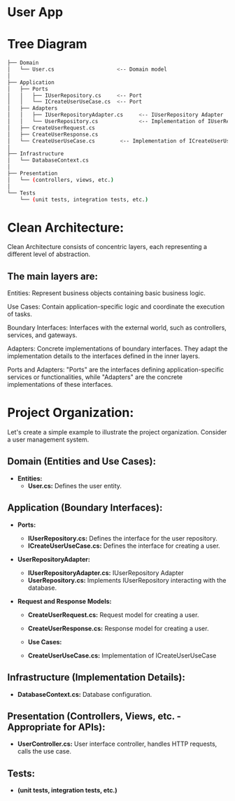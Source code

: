 # User App

# Tree Diagram

```bash
├── Domain
│   └── User.cs                    <-- Domain model
│
├── Application
│   ├── Ports
│   │   ├── IUserRepository.cs     <-- Port
│   │   └── ICreateUserUseCase.cs  <-- Port
│   ├── Adapters
│   │   ├── IUserRepositoryAdapter.cs     <-- IUserRepository Adapter
│   │   └── UserRepository.cs             <-- Implementation of IUserRepositoryAdapter
│   ├── CreateUserRequest.cs
│   ├── CreateUserResponse.cs
│   └── CreateUserUseCase.cs        <-- Implementation of ICreateUserUseCase
│
├── Infrastructure
│   └── DatabaseContext.cs
│
├── Presentation
│   └── (controllers, views, etc.)
│
└── Tests
    └── (unit tests, integration tests, etc.)
```

# Clean Architecture:
Clean Architecture consists of concentric layers, each representing a different level of abstraction. 

## The main layers are:

Entities: Represent business objects containing basic business logic.

Use Cases: Contain application-specific logic and coordinate the execution of tasks.

Boundary Interfaces: Interfaces with the external world, such as controllers, services, and gateways.

Adapters: Concrete implementations of boundary interfaces. They adapt the implementation details to the interfaces defined in the inner layers.

Ports and Adapters:
"Ports" are the interfaces defining application-specific services or functionalities, while "Adapters" are the concrete implementations of these interfaces.

# Project Organization:

Let's create a simple example to illustrate the project organization. Consider a user management system.

## Domain (Entities and Use Cases):

- **Entities:**
  - **User.cs:** Defines the user entity.

## Application (Boundary Interfaces):

- **Ports:**
  - **IUserRepository.cs:** Defines the interface for the user repository.
  - **ICreateUserUseCase.cs:** Defines the interface for creating a user.

- **UserRepositoryAdapter:**
  - **IUserRepositoryAdapter.cs:** IUserRepository Adapter
  - **UserRepository.cs:** Implements IUserRepository interacting with the database.

- **Request and Response Models:**
  - **CreateUserRequest.cs:** Request model for creating a user.
  - **CreateUserResponse.cs:** Response model for creating a user.

  - **Use Cases:**
  - **CreateUserUseCase.cs:** Implementation of ICreateUserUseCase

## Infrastructure (Implementation Details):

- **DatabaseContext.cs:** Database configuration.

## Presentation (Controllers, Views, etc. - Appropriate for APIs):

- **UserController.cs:** User interface controller, handles HTTP requests, calls the use case.

## Tests:

- **(unit tests, integration tests, etc.)**
